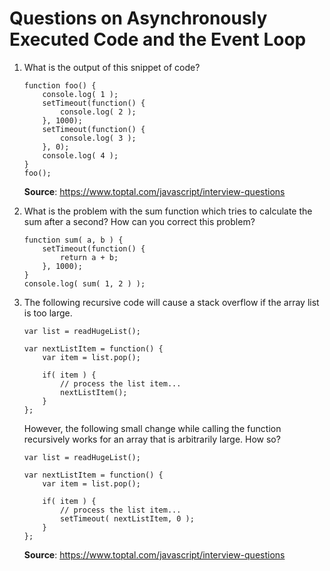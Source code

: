 # Questions on Asynchronously Executed Code and the Event Loop

1. What is the output of this snippet of code?
    ```
    function foo() {
        console.log( 1 ); 
        setTimeout(function() {
            console.log( 2 );
        }, 1000); 
        setTimeout(function() {
            console.log( 3 );
        }, 0);
        console.log( 4 );
    }
    foo();
    ```
    __Source__: https://www.toptal.com/javascript/interview-questions


2. What is the problem with the sum function which tries to calculate the sum after a second? How can you correct this problem?
    ```
    function sum( a, b ) {
        setTimeout(function() {
            return a + b;
        }, 1000);
    }
    console.log( sum( 1, 2 ) );
    ```


3. The following recursive code will cause a stack overflow if the array list is too large.
    ```
    var list = readHugeList();

    var nextListItem = function() {
        var item = list.pop();

        if( item ) {
            // process the list item...
            nextListItem();
        }
    };
    ```
    However, the following small change while calling the function recursively works for an array that is arbitrarily large. How so?
    ```
    var list = readHugeList();

    var nextListItem = function() {
        var item = list.pop();

        if( item ) {
            // process the list item...
            setTimeout( nextListItem, 0 );
        }
    };
    ```
    __Source__: https://www.toptal.com/javascript/interview-questions